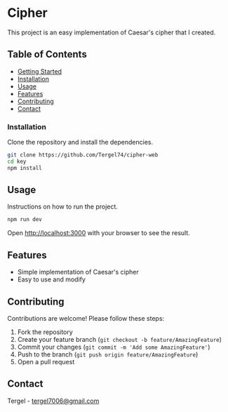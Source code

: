 # Cipher

This project is an easy implementation of Caesar's cipher that I created.

## Table of Contents

-   [Getting Started](#getting-started)
-   [Installation](#installation)
-   [Usage](#usage)
-   [Features](#features)
-   [Contributing](#contributing)
-   [Contact](#contact)

### Installation

Clone the repository and install the dependencies.

```bash
git clone https://github.com/Tergel74/cipher-web
cd key
npm install
```

## Usage

Instructions on how to run the project.

```bash
npm run dev
```

Open [http://localhost:3000](http://localhost:3000) with your browser to see the result.

## Features

-   Simple implementation of Caesar's cipher
-   Easy to use and modify

## Contributing

Contributions are welcome! Please follow these steps:

1. Fork the repository
2. Create your feature branch (`git checkout -b feature/AmazingFeature`)
3. Commit your changes (`git commit -m 'Add some AmazingFeature'`)
4. Push to the branch (`git push origin feature/AmazingFeature`)
5. Open a pull request

## Contact

Tergel - [tergel7006@gmail.com](mailto:tergel7006@gmail.com)
